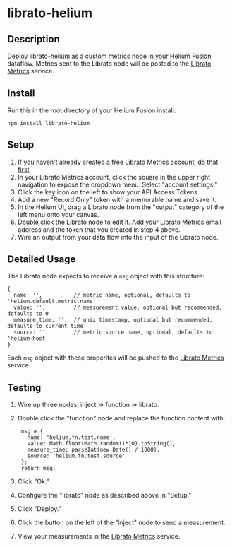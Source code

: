 librato-helium
==============

Description
-----------

Deploy librato-helium as a custom metrics node in your [Helium Fusion](https://www.helium.co) dataflow. Metrics sent to the Librato node will be posted to the [Librato Metrics](https://metrics.librato.com) service.

Install
-------

Run this in the root directory of your Helium Fusion install:

```
npm install librato-helium
```

Setup
-----

1. If you haven't already created a free Librato Metrics account, [do that first](https://metrics.librato.com).
2. In your Librato Metrics account, click the square in the upper right navigation to expose the dropdown menu. Select "account settings."
3. Click the key icon on the left to show your API Access Tokens.
4. Add a new "Record Only" token with a memorable name and save it.
5. In the Helium UI, drag a Librato node from the "output" category of the left menu onto your canvas.
6. Double click the Librato node to edit it. Add your Librato Metrics email address and the token that you created in step 4 above.
7. Wire an output from your data flow into the input of the Librato node.

Detailed Usage
--------------

The Librato node expects to receive a ```msg``` object with this structure:

```
{
  name: '',          // metric name, optional, defaults to 'helium.default.metric.name'
  value: '',         // measurement value, optional but recommended, defaults to 0
  measure_time: '',  // unix timestamp, optional but recommended, defaults to current time
  source: ''         // metric source name, optional, defaults to 'helium-host'
}
```

Each ```msg``` object with these properites will be pushed to the [Librato Metrics](https://metrics.librato.com) service.

Testing
-------

1. Wire up three nodes: inject -> function -> librato.
2. Double click the "function" node and replace the function content with:

        msg = {
          name: 'helium.fn.test.name',
          value: Math.floor(Math.random()*10).toString(),
          measure_time: parseInt(new Date() / 1000),
          source: 'helium.fn.test.source'
        };
        return msg;
3. Click "Ok."
4. Configure the "librato" node as described above in "Setup."
5. Click "Deploy."
6. Click the button on the left of the "inject" node to send a measurement.
7. View your measurements in the [Librato Metrics](https://metrics.librato.com) service.
